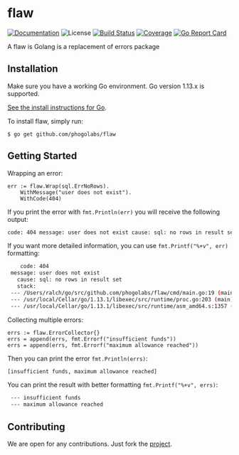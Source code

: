 # flaw

[![Documentation][godoc-img]][godoc-url]
![License][license-img]
[![Build Status][action-img]][action-url]
[![Coverage][codecov-img]][codecov-url]
[![Go Report Card][report-img]][report-url]

A flaw is Golang is a replacement of errors package

## Installation

Make sure you have a working Go environment. Go version 1.13.x is supported.

[See the install instructions for Go](http://golang.org/doc/install.html).

To install flaw, simply run:

```
$ go get github.com/phogolabs/flaw
```

## Getting Started

Wrapping an error:

```golang
err := flaw.Wrap(sql.ErrNoRows).
	WithMessage("user does not exist").
	WithCode(404)
```

If you print the error with `fmt.Println(err)` you will receive the following
output:

```bash
code: 404 message: user does not exist cause: sql: no rows in result set
```

If you want more detailed information, you can use `fmt.Printf("%+v", err)`
formatting:

```bash
    code: 404
 message: user does not exist
   cause: sql: no rows in result set
   stack:
 --- /Users/ralch/go/src/github.com/phogolabs/flaw/cmd/main.go:19 (main)
 --- /usr/local/Cellar/go/1.13.1/libexec/src/runtime/proc.go:203 (main)
 --- /usr/local/Cellar/go/1.13.1/libexec/src/runtime/asm_amd64.s:1357 (goexit)
 ```

Collecting multiple errors:

```golang
errs := flaw.ErrorCollector{}
errs = append(errs, fmt.Errorf("insufficient funds"))
errs = append(errs, fmt.Errorf("maximum allowance reached"))
```

Then you can print the error `fmt.Println(errs)`:

```bash
[insufficient funds, maximum allowance reached]
```

You can print the result with better formatting `fmt.Printf("%+v", errs)`:

```bash
 --- insufficient funds
 --- maximum allowance reached
```

## Contributing

We are open for any contributions. Just fork the
[project](https://github.com/phogolabs/flaw).

[report-img]: https://goreportcard.com/badge/github.com/phogolabs/flaw
[report-url]: https://goreportcard.com/report/github.com/phogolabs/flaw
[codecov-url]: https://codecov.io/gh/phogolabs/flaw
[codecov-img]: https://codecov.io/gh/phogolabs/flaw/branch/master/graph/badge.svg
[action-img]: https://github.com/phogolabs/flaw/workflows/main/badge.svg
[action-url]: https://github.com/phogolabs/flaw/actions
[godoc-url]: https://godoc.org/github.com/phogolabs/flaw
[godoc-img]: https://godoc.org/github.com/phogolabs/flaw?status.svg
[license-img]: https://img.shields.io/badge/license-MIT-blue.svg
[software-license-url]: LICENSE
